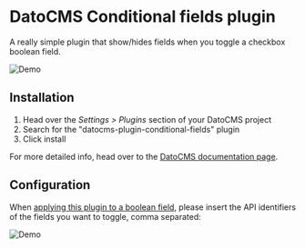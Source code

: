 # DatoCMS Conditional fields plugin

A really simple plugin that show/hides fields when you toggle a checkbox boolean field.

![Demo](https://raw.githubusercontent.com/datocms/plugins/master/conditional-fields/docs/demo.gif)

## Installation

1. Head over the *Settings > Plugins* section of your DatoCMS project
2. Search for the "datocms-plugin-conditional-fields" plugin
3. Click install

For more detailed info, head over to the [DatoCMS documentation page](https://www.datocms.com/docs/plugins/install/).

## Configuration

When [applying this plugin to a boolean field](https://www.datocms.com/docs/plugins/install/#assigning-an-plugin-to-a-field), please insert the API identifiers of the fields you want to toggle, comma separated:

![Demo](https://raw.githubusercontent.com/datocms/plugins/master/conditional-fields/docs/settings.png)
